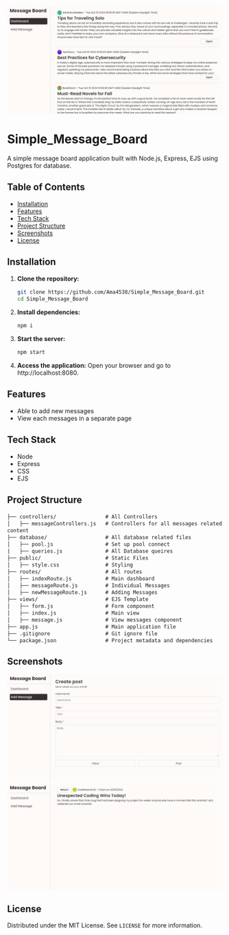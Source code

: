 ![Main Screenshot](images/main.png)

# Simple_Message_Board
A simple message board application built with Node.js, Express, EJS using Postgres for database.

## Table of Contents
- [Installation](#installation)
- [Features](#features)
- [Tech Stack](#tech-stack)
- [Project Structure](#project-structure)
- [Screenshots](#Screenshots)
- [License](#license)


## Installation
1. **Clone the repository:**
    ```bash
    git clone https://github.com/Ama4538/Simple_Message_Board.git
    cd Simple_Message_Board
    ```
2. **Install dependencies:**
    ```bash
    npm i
    ```
3. **Start the server:**
    ```bash
    npm start
    ```
4. **Access the application:**
Open your browser and go to http://localhost:8080.

## Features
- Able to add new messages
- View each messages in a separate page

## Tech Stack
- Node
- Express
- CSS
- EJS

## Project Structure
```
├── controllers/                # All Controllers    
│   ├── messageControllers.js   # Controllers for all messages related content
├── database/                   # All database related files
│   ├── pool.js                 # Set up pool connect
|   ├── queries.js              # All Database queires
├── public/                     # Static Files
│   ├── style.css               # Styling
├── routes/                     # All routes
│   ├── indexRoute.js           # Main dashboard
│   ├── messageRoute.js         # Individual Messages
│   ├── newMessageRoute.js      # Adding Messages
├── views/                      # EJS Template
│   ├── form.js                 # Form component
│   ├── index.js                # Main view
│   ├── message.js              # View messages component
├── app.js                      # Main application file
├── .gitignore                  # Git ignore file
└── package.json                # Project metadata and dependencies
```
## Screenshots
![Form Screenshot](images/form.png)
![Single Screenshot](images/single.png)

## License
Distributed under the MIT License. See `LICENSE` for more information.